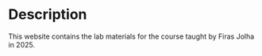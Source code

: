 

# Description

This website contains the lab materials for the course taught by Firas Jolha in 2025.
<!-- The materials are split into three parts. There are materials for labs, project and assignments. The lab materials are the core of the labs and cover new concepts and technologies studied in the lectures and provide examples to guide the student in the assignments. The assignments can be delivered as part of the lab material or as a standalone document. The assignments provide the practical part of the course where exercises are introduced and the student should learn the new topics from the lab materials to solve the assignment tasks. This course includes a capstone project where the students needs to build a big data pipeline. The project materials include the description, grading criteria of the project sections and a standalone material for each stage of the project in which I implement the stages on a toy dataset and the job of the student is to implement them on their selected dataset. -->

<!-- ## Project -->
<!-- 
### [Project Description - Introduction to Big Data course](html/bachelors/Final Project for BS.html)

### [Project Description - Big Data Technologies and Analytics course](html/masters/Project Description for masters.html) -->

<!-- ## Labs -->

<!-- ### [Lab 1 - Installing HDP Sandbox](html/common/Lab 1 - Installing HDP Sandbox.html) -->